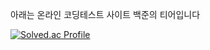 

아래는 온라인 코딩테스트 사이트 백준의 티어입니다

 [![Solved.ac Profile](http://mazassumnida.wtf/api/generate_badge?boj=budweiserzero)](https://solved.ac/budweiserzero)<br/>

